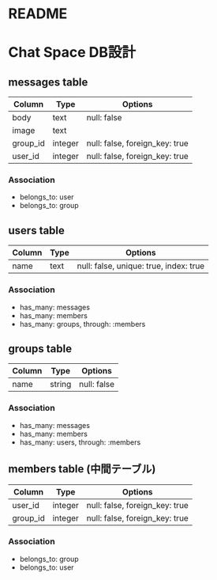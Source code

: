 # README

# Chat Space DB設計

## messages table
|Column|Type|Options|
|------|----|-------|
|body|text|null: false|
|image|text||
|group_id|integer|null: false, foreign_key: true|
|user_id|integer|null: false, foreign_key: true|

### Association
- belongs_to: user
- belongs_to: group


## users table
|Column|Type|Options|
|------|----|-------|
|name|text|null: false, unique: true, index: true|

### Association
- has_many: messages
- has_many: members
- has_many: groups, through: :members


## groups table
|Column|Type|Options|
|------|----|-------|
|name|string|null: false|

### Association
- has_many: messages
- has_many: members
- has_many: users, through: :members


## members table (中間テーブル)
|Column|Type|Options|
|------|----|-------|
|user_id|integer|null: false, foreign_key: true|
|group_id|integer|null: false, foreign_key: true|

### Association
- belongs_to: group
- belongs_to: user

